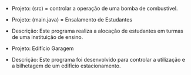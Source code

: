 
 * Projeto: (src) = controlar a operação de uma bomba de combustível.         

 * Projeto: (main.java) = Ensalamento de Estudantes
 * Descrição: Este programa realiza a alocação de estudantes em turmas de uma instituição de ensino.         

 

* Projeto: Edifício Garagem
 * Descrição: Este programa foi desenvolvido para controlar a utilização e a bilhetagem de um edifício estacionamento.  

 

